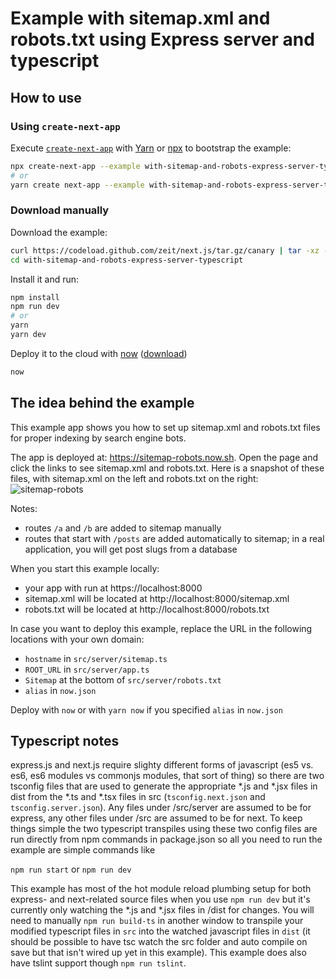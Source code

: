 # Example with sitemap.xml and robots.txt using Express server and typescript

## How to use

### Using `create-next-app`

Execute [`create-next-app`](https://github.com/segmentio/create-next-app) with [Yarn](https://yarnpkg.com/lang/en/docs/cli/create/) or [npx](https://github.com/zkat/npx#readme) to bootstrap the example:

```bash
npx create-next-app --example with-sitemap-and-robots-express-server-typescript with-sitemap-and-robots-express-server-typescript-app
# or
yarn create next-app --example with-sitemap-and-robots-express-server-typescript with-sitemap-and-robots-express-server-typescript-app
```

### Download manually

Download the example:

```bash
curl https://codeload.github.com/zeit/next.js/tar.gz/canary | tar -xz --strip=2 next.js-canary/examples/with-sitemap-and-robots-expres-server-typescript
cd with-sitemap-and-robots-express-server-typescript
```

Install it and run:

```bash
npm install
npm run dev
# or
yarn
yarn dev
```

Deploy it to the cloud with [now](https://zeit.co/now) ([download](https://zeit.co/download))

```bash
now
```

## The idea behind the example

This example app shows you how to set up sitemap.xml and robots.txt files for proper indexing by search engine bots.

The app is deployed at: https://sitemap-robots.now.sh. Open the page and click the links to see sitemap.xml and robots.txt. Here is a snapshot of these files, with sitemap.xml on the left and robots.txt on the right:
![sitemap-robots](https://user-images.githubusercontent.com/26158226/38786210-4d0c3f70-40db-11e8-8e44-b2c90cfd1b74.png)

Notes:
- routes `/a` and `/b` are added to sitemap manually
- routes that start with `/posts` are added automatically to sitemap; in a real application, you will get post slugs from a database

When you start this example locally:
- your app with run at https://localhost:8000
- sitemap.xml will be located at http://localhost:8000/sitemap.xml
- robots.txt will be located at http://localhost:8000/robots.txt

In case you want to deploy this example, replace the URL in the following locations with your own domain:
- `hostname` in `src/server/sitemap.ts`
- `ROOT_URL` in `src/server/app.ts`
- `Sitemap` at the bottom of `src/server/robots.txt`
- `alias` in `now.json`

Deploy with `now` or with `yarn now` if you specified `alias` in `now.json`

## Typescript notes

express.js and next.js require slighty different forms of javascript (es5 vs. es6, es6 modules vs commonjs modules, that sort of thing) so there are two tsconfig files that are used to generate the appropriate *.js and *.jsx files in dist from the *.ts and *.tsx files in src (`tsconfig.next.json` and `tsconfig.server.json`). Any files under /src/server are assumed to be for express, any other files under /src are assumed to be for next. To keep things simple the two typescript transpiles using these two config files are run directly from npm commands in package.json so all you need to run the example are simple commands like

`npm run start`
or
`npm run dev`

This example has most of the hot module reload plumbing setup for both express- and next-related source files when you use `npm run dev` but it's currently only watching the *.js and *.jsx files in /dist for changes. You will need to manually `npm run build-ts` in another window to transpile your modified typescript files in `src` into the watched javascript files in `dist` (it should be possible to have tsc watch the src folder and auto compile on save but that isn't wired up yet in this example). This example does also have tslint support though `npm run tslint`.